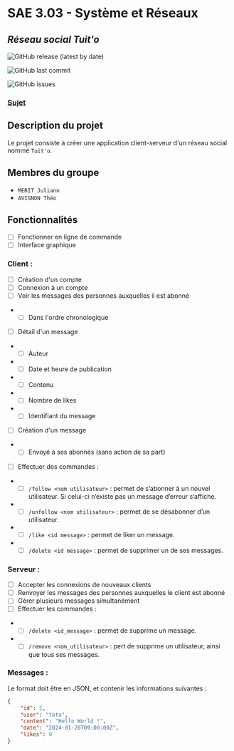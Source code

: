 
# SAE 3.03 - Système et Réseaux
## *Réseau social Tuit'o*
![GitHub release (latest by date)](https://img.shields.io/github/v/release/JuliannMerit/SAE_SysReseau?style=for-the-badge)

![GitHub last commit](https://img.shields.io/github/last-commit/JuliannMerit/SAE_SysReseau/main?style=for-the-badge)

![GitHub issues](https://img.shields.io/github/issues/JuliannMerit/SAE_SysReseau?style=for-the-badge)
### [Sujet](sujetSAE303.pdf)

## Description du projet
Le projet consiste à créer une application client-serveur d'un réseau social nommé `Tuit'o`.

## Membres du groupe
- `MERIT Juliann`
- `AVIGNON Théo` 

## Fonctionnalités
- [ ] Fonctionner en ligne de commande
- [ ] Interface graphique

### Client :
- [ ] Création d'un compte
- [ ] Connexion à un compte
- [ ] Voir les messages des personnes auxquelles il est abonné
- - [ ] Dans l'ordre chronologique
- [ ] Détail d'un message
- - [ ] Auteur
- - [ ] Date et heure de publication
- - [ ] Contenu
- - [ ] Nombre de likes
- - [ ] Identifiant du message
- [ ] Création d'un message
- - [ ] Envoyé à ses abonnés (sans action de sa part)
- [ ] Effectuer des commandes :
- - [ ] `/follow <nom utilisateur>` : permet de s’abonner à un nouvel utilisateur. Si celui-ci n’existe pas un message d’erreur s’affiche.
- - [ ] `/unfollow <nom utilisateur>` : permet de se désabonner d’un utilisateur.
- - [ ] `/like <id message>` : permet de liker un message.
- - [ ] `/delete <id message>` : permet de supprimer un de ses messages.

### Serveur :
- [ ] Accepter les connexions de nouveaux clients
- [ ] Renvoyer les messages des personnes auxquelles le client est abonné
- [ ] Gérer plusieurs messages simultanément
- [ ] Effectuer les commandes :
- - [ ] `/delete <id_message>` : permet de supprime un message.
- - [ ] `/remove <nom_utilisateur>` : pert de supprime un utilisateur, ainsi que tous ses messages.

### Messages :
Le format doit être en JSON, et contenir les informations suivantes :
```json
{
    "id": 1,
    "user": "toto",
    "content": "Hello World !",
    "date": "2024-01-20T09:00:00Z",
    "likes": 0
}
```

